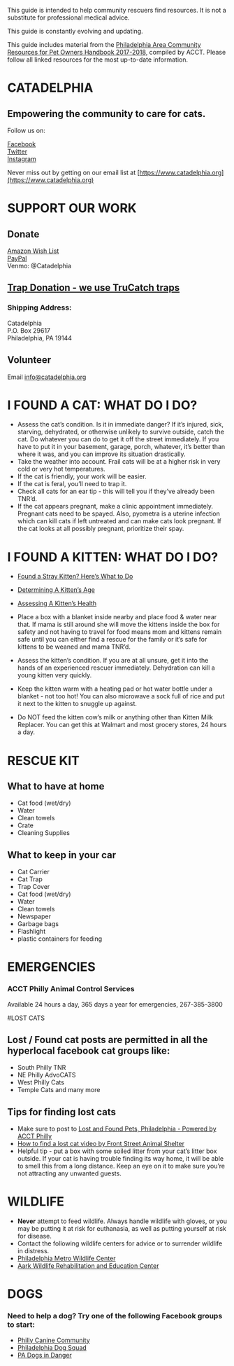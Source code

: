 This guide is intended to help community rescuers find resources. It is not a substitute for professional medical advice. 

This guide is constantly evolving and updating. 

This guide includes material from the [Philadelphia Area Community Resources for Pet Owners Handbook 2017-2018](files/Community-Resources-for-Pet-Owners.pdf), compiled by ACCT. Please follow all linked resources for the most up-to-date information. 

# CATADELPHIA
## Empowering the community to care for cats.   
Follow us on: 

[Facebook](www.facebook.com/catadelphia)    
[Twitter](https://twitter.com/Catadelphia)    
[Instagram](https://www.instagram.com/catadelphia/)  

Never miss out by getting on our email list at [https://www.catadelphia.org](https://www.catadelphia.org)

# SUPPORT OUR WORK
## Donate
[Amazon Wish List](http://a.co/aOnmBZk)    
[PayPal](https://www.paypal.me/catadelphia)    
Venmo: @Catadelphia    
 
## [Trap Donation - we use TruCatch traps](http://www.trucatchtraps.com/small-animal-traps/feral-cat-traps/30-ltd-light-duty)    
### Shipping Address:    
Catadelphia    
P.O. Box 29617    
Philadelphia, PA 19144    
 
## Volunteer
Email [info@catadelphia.org](mailto:info@catadelphia.org)


# I FOUND A CAT: WHAT DO I DO?
* Assess the cat’s condition. Is it in immediate danger? If it’s injured, sick, starving, dehydrated, or otherwise unlikely to survive outside, catch the cat. Do whatever you can do to get it off the street immediately. If you have to put it in your basement, garage, porch, whatever, it’s better than where it was, and you can improve its situation drastically.
* Take the weather into account. Frail cats will be at a higher risk in very cold or very hot temperatures.
* If the cat is friendly, your work will be easier.
* If the cat is feral, you’ll need to trap it. 
* Check all cats for an ear tip - this will tell you if they’ve already been TNR’d. 
* If the cat appears pregnant, make a clinic appointment immediately. Pregnant cats need to be spayed. Also, pyometra is a uterine infection which can kill cats if left untreated and can make cats look pregnant. If the cat looks at all possibly pregnant, prioritize their spay. 

# I FOUND A KITTEN: WHAT DO I DO?
* [Found a Stray Kitten? Here’s What to Do](https://www.catster.com/kittens/you-found-a-stray-kitten-heres-what-to-do?fbclid=IwAR2kOoaMOXulUtLxc2STOK_G7tJh-dWLDAsU30c1veh8K-Tg9NF9lIgyU9I)
* [Determining A Kitten’s Age](http://www.kittenlady.org/age)
* [Assessing A Kitten’s Health](http://www.kittenlady.org/generalhealth)

* Place a box with a blanket inside nearby and place food & water near that. If mama is still around she will move the kittens inside the box for safety and not having to travel for food means mom and kittens remain safe until you can either find a rescue for the family or it’s safe for kittens to be weaned and mama TNR’d.
* Assess the kitten’s condition. If you are at all unsure, get it into the hands of an experienced rescuer immediately. Dehydration can kill a young kitten very quickly. 
* Keep the kitten warm with a heating pad or hot water bottle under a blanket - not too hot! You can also microwave a sock full of rice and put it next to the kitten to snuggle up against. 
* Do NOT feed the kitten cow’s milk or anything other than Kitten Milk Replacer. You can get this at Walmart and most grocery stores, 24 hours a day. 

# RESCUE KIT
## What to have at home
* Cat food (wet/dry)
* Water
* Clean towels
* Crate
* Cleaning Supplies

## What to keep in your car
* Cat Carrier
* Cat Trap
* Trap Cover
* Cat food (wet/dry)
* Water
* Clean towels
* Newspaper
* Garbage bags
* Flashlight
* plastic containers for feeding




# EMERGENCIES
### ACCT Philly Animal Control Services
Available 24 hours a day, 365 days a year for emergencies, 267-385-3800

#LOST CATS
## Lost / Found cat posts are permitted in all the hyperlocal facebook cat groups like: 
* South Philly TNR
* NE Philly AdvoCATS
* West Philly Cats
* Temple Cats and many more

## Tips for finding lost cats
* Make sure to post to [Lost and Found Pets, Philadelphia - Powered by ACCT Philly](https://www.facebook.com/LostAndFoundPhilly)
* [How to find a lost cat video by Front Street Animal Shelter](https://www.facebook.com/FrontStreetAnimalShelter/posts/2045642912167821)
* Helpful tip - put a box with some soiled litter from your cat’s litter box outside. If your cat is having trouble finding its way home, it will be able to smell this from a long distance. Keep an eye on it to make sure you’re not attracting any unwanted guests. 

# WILDLIFE
*  **Never** attempt to feed wildlife. Always handle wildlife with gloves, or you may be putting it at risk for euthanasia, as well as putting yourself at risk for disease.
* Contact the following wildlife centers for advice or to surrender wildlife in distress. 
* [Philadelphia Metro Wildlife Center](https://www.phillywildlife.org)    
* [Aark Wildlife Rehabilitation and Education Center](https://www.aark.org)

# DOGS
### Need to help a dog? Try one of the following Facebook groups to start:
* [Philly Canine Community](https://www.facebook.com/groups/843161605802971)
* [Philadelphia Dog Squad](https://www.facebook.com/groups/philadelphiadogsquad/)
* [PA Dogs in Danger](https://www.facebook.com/dogsindangerpa/)
